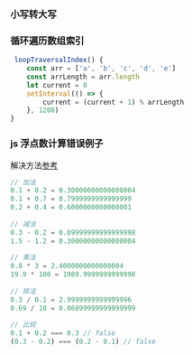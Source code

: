 <script setup>
import CustomComponent from '../template/computed.vue'
</script>


### 小写转大写

<CustomComponent />

### 循环遍历数组索引

```javascript
 loopTraversalIndex() {
    const arr = ['a', 'b', 'c', 'd', 'e']
    const arrLength = arr.length
    let current = 0
    setInterval(() => {
        current = (current + 1) % arrLength
    }, 1200)
}
```



### js 浮点数计算错误例子

解决方法[参考](https://www.cnblogs.com/bushui/p/12150947.html)

```javascript
// 加法
0.1 + 0.2 = 0.30000000000000004
0.1 + 0.7 = 0.7999999999999999
0.2 + 0.4 = 0.6000000000000001
 
// 减法
0.3 - 0.2 = 0.09999999999999998
1.5 - 1.2 = 0.30000000000000004
 
// 乘法
0.8 * 3 = 2.4000000000000004
19.9 * 100 = 1989.9999999999998
 
// 除法
0.3 / 0.1 = 2.9999999999999996
0.69 / 10 = 0.06899999999999999
 
// 比较
0.1 + 0.2 === 0.3 // false
(0.3 - 0.2) === (0.2 - 0.1) // false
```

